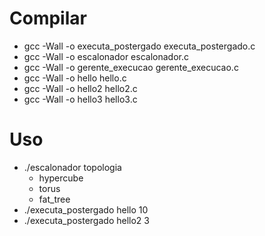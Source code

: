 # Compilar

- gcc -Wall -o executa_postergado executa_postergado.c
- gcc -Wall -o escalonador escalonador.c
- gcc -Wall -o gerente_execucao gerente_execucao.c
- gcc -Wall -o hello hello.c
- gcc -Wall -o hello2 hello2.c
- gcc -Wall -o hello3 hello3.c

# Uso

- ./escalonador topologia
  - hypercube
  - torus
  - fat_tree
- ./executa_postergado hello 10
- ./executa_postergado hello2 3
